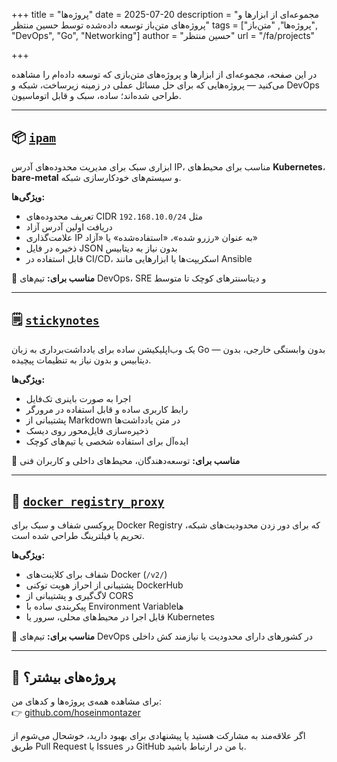 +++
title = "پروژه‌ها"
date = 2025-07-20
description = "مجموعه‌ای از ابزارها و پروژه‌های متن‌باز توسعه داده‌شده توسط حسین منتظر"
tags = ["پروژه‌ها", "متن‌باز", "DevOps", "Go", "Networking"]
author = "حسین منتظر"
url = "/fa/projects"

+++

در این صفحه، مجموعه‌ای از ابزارها و پروژه‌های متن‌بازی که توسعه داده‌ام را مشاهده می‌کنید — پروژه‌هایی که برای حل مسائل عملی در زمینه زیرساخت، شبکه و DevOps طراحی شده‌اند؛ ساده، سبک و قابل اتوماسیون.

---

## 📦 [`ipam`](https://github.com/hoseinmontazer/ipam)

ابزاری سبک برای مدیریت محدوده‌های آدرس IP، مناسب برای محیط‌های **Kubernetes**، **bare-metal** و سیستم‌های خودکارسازی شبکه.

**ویژگی‌ها:**
- تعریف محدوده‌های CIDR مثل `192.168.10.0/24`
- دریافت اولین آدرس آزاد
- علامت‌گذاری IP به عنوان «رزرو شده»، «استفاده‌شده» یا «آزاد»
- ذخیره در فایل JSON بدون نیاز به دیتابیس
- قابل استفاده در CI/CD، اسکریپت‌ها یا ابزارهایی مانند Ansible

📌 **مناسب برای:** تیم‌های DevOps، SRE و دیتاسنترهای کوچک تا متوسط

---

## 🗒️ [`stickynotes`](https://github.com/hoseinmontazer/stickynotes)

یک وب‌اپلیکیشن ساده برای یادداشت‌برداری به زبان Go — بدون وابستگی خارجی، بدون دیتابیس و بدون نیاز به تنظیمات پیچیده.

**ویژگی‌ها:**
- اجرا به صورت باینری تک‌فایل
- رابط کاربری ساده و قابل استفاده در مرورگر
- پشتیبانی از Markdown در متن یادداشت‌ها
- ذخیره‌سازی فایل‌محور روی دیسک
- ایده‌آل برای استفاده شخصی یا تیم‌های کوچک

📌 **مناسب برای:** توسعه‌دهندگان، محیط‌های داخلی و کاربران فنی

---

## 🐳 [`docker_registry_proxy`](https://github.com/hoseinmontazer/docker_registry_proxy)

پروکسی شفاف و سبک برای Docker Registry که برای دور زدن محدودیت‌های شبکه، تحریم یا فیلترینگ طراحی شده است.

**ویژگی‌ها:**
- شفاف برای کلاینت‌های Docker (`/v2/`)
- پشتیبانی از احراز هویت توکنی DockerHub
- لاگ‌گیری و پشتیبانی از CORS
- پیکربندی ساده با Environment Variableها
- قابل اجرا در محیط‌های محلی، سرور یا Kubernetes

📌 **مناسب برای:** تیم‌های DevOps در کشورهای دارای محدودیت یا نیازمند کش داخلی

---

## 🔗 پروژه‌های بیشتر؟

برای مشاهده همه‌ی پروژه‌ها و کدهای من:  
👉 [github.com/hoseinmontazer](https://github.com/hoseinmontazer)

اگر علاقه‌مند به مشارکت هستید یا پیشنهادی برای بهبود دارید، خوشحال می‌شوم از طریق Pull Request یا Issues در GitHub با من در ارتباط باشید.
